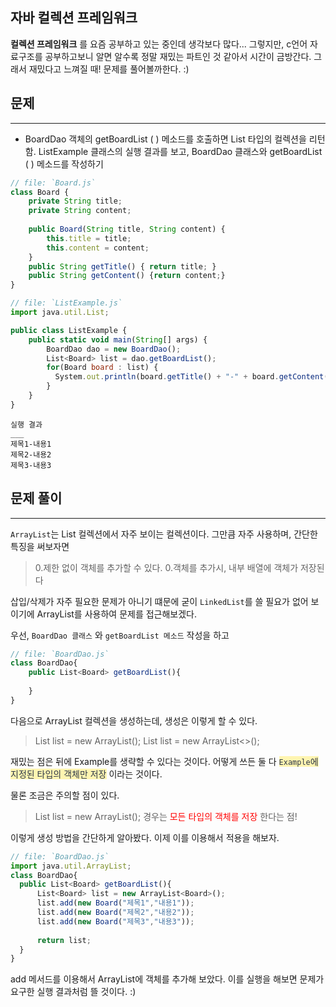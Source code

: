 ## 자바 컬렉션 프레임워크
**컬렉션 프레임워크** 를 요즘 공부하고 있는 중인데 생각보다 많다...
  그렇지만, c언어 자료구조를 공부하고보니 알면 알수록 정말 재밌는 파트인 것 같아서 시간이 금방간다.
  그래서 재밌다고 느껴질 때! 문제를 풀어볼까한다. :)
  
## 문제
___
+ BoardDao 객체의 getBoardList ( ) 메소드를 호출하면 List<Board> 타입의 컬렉션을 리턴함. 
  ListExample 클래스의 실행 결과를 보고, BoardDao 클래스와 getBoardList ( ) 메소드를 작성하기
  
```js
// file: `Board.js`
class Board {
    private String title;
    private String content;
    
    public Board(String title, String content) {
        this.title = title;
        this.content = content;
    }
    public String getTitle() { return title; }
    public String getContent() {return content;}
}
```
```js
// file: `ListExample.js`
import java.util.List;

public class ListExample {
    public static void main(String[] args) {
        BoardDao dao = new BoardDao();
        List<Board> list = dao.getBoardList();
        for(Board board : list) {
          System.out.println(board.getTitle() + "-" + board.getContent());
        }
    }
}
```
```
실행 결과
___
제목1-내용1
제목2-내용2
제목3-내용3
```


  ## 문제 풀이
  ---
  `ArrayList`는 List 컬렉션에서 자주 보이는 컬렉션이다.
  그만큼 자주 사용하며, 간단한 특징을 써보자면

  >0.제한 없이 객체를 추가할 수 있다.
>0.객체를 추가시, 내부 배열에 객체가 저장된다
    

  삽입/삭제가 자주 필요한 문제가 아니기 떄문에 굳이 `LinkedList`를 쓸 필요가 없어 보이기에
  ArrayList를 사용하여 문제를 접근해보겠다.

  우선, `BoardDao 클래스` 와 `getBoardList 메소드` 작성을 하고
    
```js
// file: `BoardDao.js`
class BoardDao{
	public List<Board> getBoardList(){
		
	}
}
```
  다음으로 ArrayList 컬렉션을 생성하는데, 생성은 이렇게 할 수 있다.
  > List<Example> list = new ArrayList<Example>();
  > List<Example> list = new ArrayList<>();

  재밌는 점은 뒤에 Example를 생략할 수 있다는 것이다. 
  어떻게 쓰든 둘 다 <span style="color:#2D3748;background-color:#fff5b1;">`Example`에 지정된 타입의 객체만 저장</span> 이라는 것이다.

  물론 조금은 주의할 점이 있다.
  > List list = new ArrayList();
  경우는 <span style="color:red">모든 타입의 객체를 저장</span> 한다는 점!

  
  이렇게 생성 방법을 간단하게 알아봤다. 이제 이를 이용해서 적용을 해보자.

  ```js
// file: `BoardDao.js`
import java.util.ArrayList;
class BoardDao{
	public List<Board> getBoardList(){
		List<Board> list = new ArrayList<Board>();
		list.add(new Board("제목1","내용1"));
		list.add(new Board("제목2","내용2"));
		list.add(new Board("제목3","내용3"));
		
		return list;
	}
}

```

  add 메서드를 이용해서 ArrayList에 객체를 추가해 보았다. 
  이를 실행을 해보면 문제가 요구한 실행 결과처럼 뜰 것이다. :)
